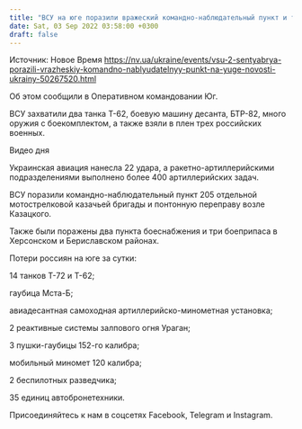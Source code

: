```yaml
---
title: "ВСУ на юге поразили вражеский командно-наблюдательный пункт и три склада боеприпасов"
date: Sat, 03 Sep 2022 03:58:00 +0300
draft: false
---
```

Источник: Новое Время https://nv.ua/ukraine/events/vsu-2-sentyabrya-porazili-vrazheskiy-komandno-nablyudatelnyy-punkt-na-yuge-novosti-ukrainy-50267520.html


Об этом сообщили в Оперативном командовании Юг.

ВСУ захватили два танка Т-62, боевую машину десанта, БТР-82, много оружия с боекомплектом, а также взяли в плен трех российских военных.

 Видео дня   

Украинская авиация нанесла 22 удара, а ракетно-артиллерийскими подразделениями выполнено более 400 артиллерийских задач.

ВСУ поразили командно-наблюдательный пункт 205 отдельной мотострелковой казачьей бригады и понтонную переправу возле Казацкого.

Также были поражены два пункта боеснабжения и три боеприпаса в Херсонском и Бериславском районах.

Потери россиян на юге за сутки:

14 танков Т-72 и Т-62;

гаубица Мста-Б;

авиадесантная самоходная артиллерийско-минометная установка;

2 реактивные системы залпового огня Ураган;

3 пушки-гаубицы 152-го калибра;

мобильный миномет 120 калибра;

2 беспилотных разведчика;

35 единиц автобронетехники.

Присоединяйтесь к нам в соцсетях Facebook, Telegram и Instagram.
